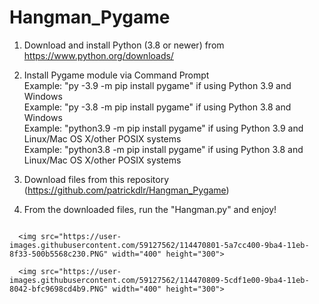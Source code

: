 # Hangman_Pygame

1. Download and install Python (3.8 or newer) from https://www.python.org/downloads/

2. Install Pygame module via Command Prompt <br />
Example: "py -3.9 -m pip install pygame" if using Python 3.9 and Windows <br />
Example: "py -3.8 -m pip install pygame" if using Python 3.8 and Windows <br />
Example: "python3.9 -m pip install pygame" if using Python 3.9 and Linux/Mac OS X/other POSIX systems <br />
Example: "python3.8 -m pip install pygame" if using Python 3.8 and Linux/Mac OS X/other POSIX systems <br />

3. Download files from this repository (https://github.com/patrickdlr/Hangman_Pygame)

4. From the downloaded files, run the "Hangman.py" and enjoy!


<div class="row">
  <div class="column">
    
      <img src="https://user-images.githubusercontent.com/59127562/114470801-5a7cc400-9ba4-11eb-8f33-500b5568c230.PNG" width="400" height="300">
    
      <img src="https://user-images.githubusercontent.com/59127562/114470809-5cdf1e00-9ba4-11eb-8042-bfc9698cd4b9.PNG" width="400" height="300">
    
  </div>
</div>
